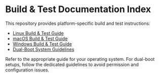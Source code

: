 
# Build & Test Documentation Index

This repository provides platform-specific build and test instructions:

- [Linux Build & Test Guide](BUILD_AND_TEST_LINUX.md)
- [macOS Build & Test Guide](BUILD_AND_TEST_macOS.md)
- [Windows Build & Test Guide](BUILD_AND_TEST_WINDOWS.md)
- [Dual-Boot System Guidelines](DUAL_BOOT_GUIDELINES.md)

Refer to the appropriate guide for your operating system. For dual-boot setups, follow the dedicated guidelines to avoid permission and configuration issues.

